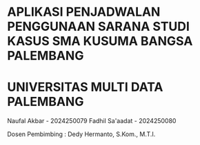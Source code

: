 # APLIKASI PENJADWALAN PENGGUNAAN SARANA STUDI KASUS SMA KUSUMA BANGSA PALEMBANG

# UNIVERSITAS MULTI DATA PALEMBANG

Naufal Akbar - 2024250079
Fadhil Sa'aadat - 2024250080

Dosen Pembimbing : Dedy Hermanto, S.Kom., M.T.I.
